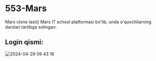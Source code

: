 # 553-Mars
Mars clone last()
Mars IT school platformasi bo'lib, unda o'quvchilarning darslari tartibga solingan:

<h2>Login qismi: </h2>

![2024-04-29 09 43 18](https://github.com/Nazimjonovna/553-Mars/assets/88257517/372c35a4-f9b4-4402-86ce-59fa99dd93bd)

